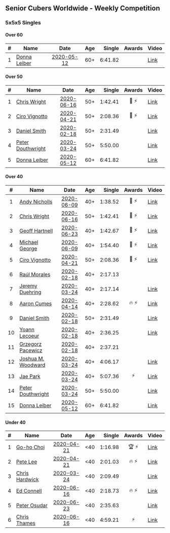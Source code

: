 ## Senior Cubers Worldwide - Weekly Competition
### 5x5x5 Singles

#### Over 60

| # | Name | Date | Age | Single | Awards | Video |
| :--: | -- | :--: | :--: | --: | :--: | -- |
| 1 | [Donna Leiber](../../persons/donna_leiber.md) | [2020-05-12](2020-05-12.md) | 60+ | 6:41.82 |  | [Link](https://www.facebook.com/events/276138643524223/permalink/278589523279135/) |

#### Over 50

| # | Name | Date | Age | Single | Awards | Video |
| :--: | -- | :--: | :--: | --: | :--: | -- |
| 1 | [Chris Wright](../../persons/chris_wright.md) | [2020-06-16](2020-06-16.md) | 50+ | 1:42.41 | 🥈 ⚡ | [Link](https://www.facebook.com/events/256188575607890/permalink/257123418847739/) |
| 2 | [Ciro Vignotto](../../persons/ciro_vignotto.md) | [2020-04-21](2020-04-21.md) | 50+ | 2:08.36 | 🥈 ⚡ | [Link](https://www.facebook.com/ciro.vignotto/videos/10221784538578284/) |
| 3 | [Daniel Smith](../../persons/daniel_smith.md) | [2020-02-18](2020-02-18.md) | 50+ | 2:31.49 |  | [Link](https://www.facebook.com/events/538921670053895/permalink/539390146673714/) |
| 4 | [Peter Douthwright](../../persons/peter_douthwright.md) | [2020-03-24](2020-03-24.md) | 50+ | 5:50.00 |  | [Link](https://www.facebook.com/events/5078365835514885/permalink/5098666160151519/) |
| 5 | [Donna Leiber](../../persons/donna_leiber.md) | [2020-05-12](2020-05-12.md) | 60+ | 6:41.82 |  | [Link](https://www.facebook.com/events/276138643524223/permalink/278589523279135/) |

#### Over 40

| # | Name | Date | Age | Single | Awards | Video |
| :--: | -- | :--: | :--: | --: | :--: | -- |
| 1 | [Andy Nicholls](../../persons/andy_nicholls.md) | [2020-06-09](2020-06-09.md) | 40+ | 1:38.52 | 🥈 ⚡ | [Link](https://www.facebook.com/events/1130228284009045/permalink/1131119780586562/) |
| 2 | [Chris Wright](../../persons/chris_wright.md) | [2020-06-16](2020-06-16.md) | 50+ | 1:42.41 | 🥈 ⚡ | [Link](https://www.facebook.com/events/256188575607890/permalink/257123418847739/) |
| 3 | [Geoff Hartnell](../../persons/geoff_hartnell.md) | [2020-06-23](2020-06-23.md) | 40+ | 1:42.67 | 🥈 ⚡ | [Link](https://www.facebook.com/events/268636114456043/permalink/270237950962526/) |
| 4 | [Michael George](../../persons/michael_george.md) | [2020-06-09](2020-06-09.md) | 40+ | 1:54.40 | 🥉 ⚡ | [Link](https://www.facebook.com/events/1130228284009045/permalink/1135087346856472/) |
| 5 | [Ciro Vignotto](../../persons/ciro_vignotto.md) | [2020-04-21](2020-04-21.md) | 50+ | 2:08.36 | 🥈 ⚡ | [Link](https://www.facebook.com/ciro.vignotto/videos/10221784538578284/) |
| 6 | [Raúl Morales](../../persons/raul_morales.md) | [2020-02-18](2020-02-18.md) | 40+ | 2:17.13 |  | |
| 7 | [Jeremy Duehring](../../persons/jeremy_duehring.md) | [2020-03-24](2020-03-24.md) | 40+ | 2:17.14 |  | [Link](https://www.facebook.com/events/5078365835514885/permalink/5082560948428707/) |
| 8 | [Aaron Cumes](../../persons/aaron_cumes.md) | [2020-04-14](2020-04-14.md) | 40+ | 2:28.62 | 🔥 ⚡ | [Link](https://www.facebook.com/events/1400953806773430/permalink/1401875770014567/) |
| 9 | [Daniel Smith](../../persons/daniel_smith.md) | [2020-02-18](2020-02-18.md) | 50+ | 2:31.49 |  | [Link](https://www.facebook.com/events/538921670053895/permalink/539390146673714/) |
| 10 | [Yoann Lecoeur](../../persons/yoann_lecoeur.md) | [2020-02-18](2020-02-18.md) | 40+ | 2:36.25 |  | [Link](https://www.facebook.com/events/538921670053895/permalink/541223923157003/) |
| 11 | [Grzegorz Pacewicz](../../persons/grzegorz_pacewicz.md) | [2020-02-18](2020-02-18.md) | 40+ | 2:37.21 |  | |
| 12 | [Joshua M. Woodward](../../persons/joshua_m._woodward.md) | [2020-03-24](2020-03-24.md) | 40+ | 4:06.17 |  | [Link](https://www.facebook.com/events/5078365835514885/permalink/5101597413191727/) |
| 13 | [Jae Park](../../persons/jae_park.md) | [2020-03-24](2020-03-24.md) | 40+ | 5:07.36 | ⚡ | [Link](https://www.facebook.com/events/5078365835514885/permalink/5079528812065254/) |
| 14 | [Peter Douthwright](../../persons/peter_douthwright.md) | [2020-03-24](2020-03-24.md) | 50+ | 5:50.00 |  | [Link](https://www.facebook.com/events/5078365835514885/permalink/5098666160151519/) |
| 15 | [Donna Leiber](../../persons/donna_leiber.md) | [2020-05-12](2020-05-12.md) | 60+ | 6:41.82 |  | [Link](https://www.facebook.com/events/276138643524223/permalink/278589523279135/) |

#### Under 40

| # | Name | Date | Age | Single | Awards | Video |
| :--: | -- | :--: | :--: | --: | :--: | -- |
| 1 | [Go-ho Choi](../../persons/go-ho_choi.md) | [2020-04-21](2020-04-21.md) | <40 | 1:16.98 | 🏆 ⚡ | [Link](https://www.facebook.com/events/538096063773916/permalink/542383880011801/) |
| 2 | [Pete Lee](../../persons/pete_lee.md) | [2020-04-21](2020-04-21.md) | <40 | 2:01.03 | 🔥 ⚡ | [Link](https://www.facebook.com/events/538096063773916/permalink/539805363602986/) |
| 3 | [Chris Hardwick](../../persons/chris_hardwick.md) | [2020-03-24](2020-03-24.md) | <40 | 2:09.49 |  | [Link](https://www.facebook.com/events/5078365835514885/permalink/5107384065946395/) |
| 4 | [Ed Connell](../../persons/ed_connell.md) | [2020-06-16](2020-06-16.md) | <40 | 2:18.73 | 🔥 ⚡ | [Link](https://www.facebook.com/events/256188575607890/permalink/258981835328564/) |
| 5 | [Peter Osudar](../../persons/peter_osudar.md) | [2020-06-23](2020-06-23.md) | <40 | 2:35.63 |  | [Link](https://www.facebook.com/events/268636114456043/permalink/276010010385320/) |
| 6 | [Chris Thames](../../persons/chris_thames.md) | [2020-06-16](2020-06-16.md) | <40 | 4:59.21 | ⚡ | [Link](https://www.facebook.com/events/256188575607890/permalink/259059621987452/) |


<!-- Global site tag (gtag.js) - Google Analytics -->
<script async src="https://www.googletagmanager.com/gtag/js?id=UA-86348435-3"></script>
<script>window.dataLayer = window.dataLayer || []; function gtag() {dataLayer.push(arguments);} gtag('js', new Date()); gtag('config', 'UA-86348435-3');</script>
